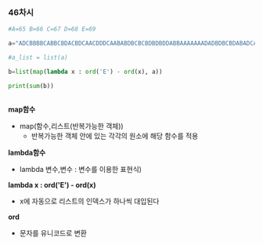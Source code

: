 ### 46차시

```python
#A=65 B=66 C=67 D=68 E=69

a="ADCBBBBCABBCBDACBDCAACDDDCAABABDBCBCBDBDBDDABBAAAAAAADADBDBCBDABADCADC"

#a_list = list(a)

b=list(map(lambda x : ord('E') - ord(x), a))

print(sum(b))
    
```

__map함수__

- map(함수,리스트(반복가능한 객체))
  - 반복가능한 객체 안에 있는 각각의 원소에 해당 함수를 적용

__lambda함수__

- lambda 변수,변수 : 변수를 이용한 표현식)

__lambda x : ord('E') - ord(x)__

- x에 자동으로 리스트의 인덱스가 하나씩 대입된다

__ord__

- 문자를 유니코드로 변환